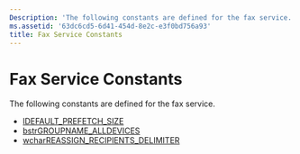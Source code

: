 ```yaml
---
Description: 'The following constants are defined for the fax service.'
ms.assetid: '63dc6cd5-6d41-454d-8e2c-e3f0bd756a93'
title: Fax Service Constants
---
```


# Fax Service Constants

The following constants are defined for the fax service.

-   [lDEFAULT\_PREFETCH\_SIZE](-mfax-ldefault-prefetch-size.md)
-   [bstrGROUPNAME\_ALLDEVICES](-mfax-bstrgroupname-alldevices.md)
-   [wcharREASSIGN\_RECIPIENTS\_DELIMITER](-mfax-wcharreassign-recipients-delimiter.md)

 

 



